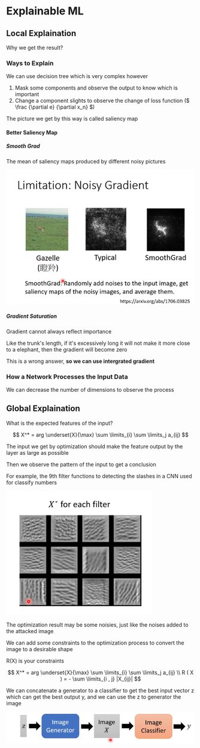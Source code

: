# Explainable ML

## Local Explaination

Why we get the result?

### Ways to Explain

We can use decision tree which is very complex however

1. Mask some components and observe the output to know which is important
2. Change a component slights to observe the change of loss function ($ \frac {\partial e} {\partial x_n} $)

The picture we get by this way is called saliency map

#### Better Saliency Map

##### Smooth Grad

The mean of saliency maps produced by different noisy pictures

![Carol](Smooth.png)

##### Gradient Saturation

Gradient cannot always reflect importance

Like the trunk's length, if it's excessively long it will not make it more close to a elephant, then the gradient will become zero

This is a wrong answer, **so we can use intergrated gradient**

### How a Network Processes the Input Data

We can decrease the number of dimensions to observe the process

## Global Explaination

What is the expected features of the input?

$$ X^* = arg \underset{X}{\max} \sum \limits_{i} \sum \limits_j a_{ij} $$

The input we get by optimization should make the feature output by the layer as large as possible

Then we observe the pattern of the input to get a conclusion

For example, the 9th filter functions to detecting the slashes in a CNN used for classify numbers

![Carol](Filter.png)

The optimization result may be some noisies, just like the noises added to the attacked image

We can add some constraints to the optimization process to convert the image to a desirable shape

R(X) is your constraints

$$ X^* = arg \underset{X}{\max} \sum \limits_{i} \sum \limits_j a_{ij} \\ R ( X ) = - \sum \limits_{i , j} |X_{ij}| $$

We can concatenate a generator to a classifier to get the best input vector z which can get the best output y, and we can use the z to generator the image

![Carol](Generator.png)